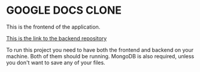 # GOOGLE DOCS CLONE
This is the frontend of the application.

[This is the link to the backend repository](https://github.com/mickelelkhoury/googleDocsClone-BE)

To run this project you need to have both the frontend and backend on your machine.
Both of them should be running.
MongoDB is also required, unless you don't want to save any of your files.
